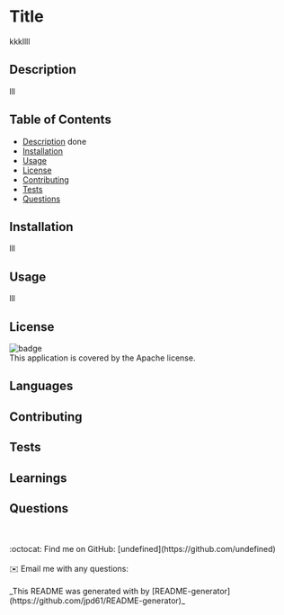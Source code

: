 
# Title
kkkllll
  

## Description
lll
## Table of Contents
- [Description](#description) done
- [Installation](#installation)
- [Usage](#usage)
- [License](#license)
- [Contributing](#contributing)
- [Tests](#tests)
- [Questions](#questions)
## Installation
lll
## Usage
lll
## License
![badge](https://img.shields.io/badge/license-Apache-brightgreen)
<br />
This application is covered by the Apache license. 
## Languages

## Contributing

## Tests

## Learnings

## Questions
<br />
<br />
:octocat: Find me on GitHub: [undefined](https://github.com/undefined)<br />
<br />
✉️ Email me with any questions: <br /><br />
_This README was generated with by [README-generator](https://github.com/jpd61/README-generator)_
    